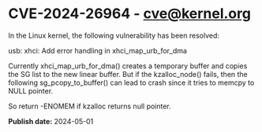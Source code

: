 # CVE-2024-26964 - cve@kernel.org

In the Linux kernel, the following vulnerability has been resolved:

usb: xhci: Add error handling in xhci_map_urb_for_dma

Currently xhci_map_urb_for_dma() creates a temporary buffer and copies
the SG list to the new linear buffer. But if the kzalloc_node() fails,
then the following sg_pcopy_to_buffer() can lead to crash since it
tries to memcpy to NULL pointer.

So return -ENOMEM if kzalloc returns null pointer.

**Publish date:** 2024-05-01

